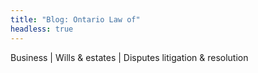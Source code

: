 ```yaml
---
title: "Blog: Ontario Law of"
headless: true
---
```


Business | Wills & estates | Disputes litigation & resolution
